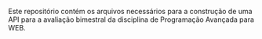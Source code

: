 Este repositório contém os arquivos necessários para a construção de uma API para a avaliação bimestral da disciplina de Programação Avançada para WEB.
